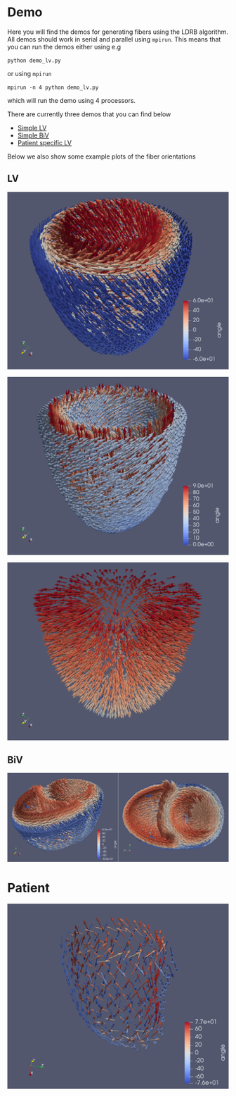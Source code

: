 # Demo


Here you will find the demos for generating fibers using the LDRB algorithm. All demos should work in serial and parallel using `mpirun`. This means that you can run the demos either using e.g

```
python demo_lv.py
```
or using `mpirun`

```
mpirun -n 4 python demo_lv.py
```
which will run the demo using 4 processors.

There are currently three demos that you can find below

- [Simple LV](demo_lv)
- [Simple BiV](demo_biv)
- [Patient specific LV](demo_patient_lv)


Below we also show some example plots of the fiber orientations

## LV
![LV Fiber](_static/figures/lv_fiber.png)

![LV Sheet](_static/figures/lv_sheet.png)

![LV Sheet-normal](_static/figures/lv_sheet_normal.png)


## BiV

![BiV Fiber](_static/figures/biv_fiber.png)

# Patient

![Patient Fiber](_static/figures/patient_fiber_lv.png)
